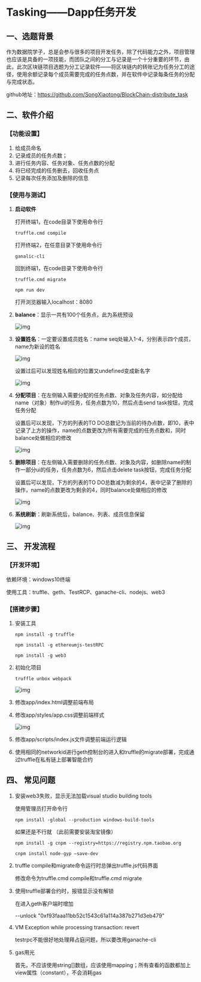 # Tasking——Dapp任务开发

## 一、选题背景

作为数据院学子，总是会参与很多的项目开发任务，除了代码能力之外，项目管理也应该是具备的一项技能，而团队之间的分工与记录是一个十分重要的环节，由此，此次区块链项目选题为分工记录软件——将区块链内的转账记为任务分工的途径，使用余额记录每个成员需要完成的任务点数，并在软件中记录每条任务的分配与完成状态。

github地址：https://github.com/SongXiaotong/BlockChain-distribute_task

## 二、软件介绍

### 【功能设置】

1. 给成员命名
2. 记录成员的任务点数；
3. 进行任务内容、任务对象、任务点数的分配
4. 将已经完成的任务删去，回收任务点
5. 记录每次任务添加及删除的信息

### 【使用与测试】

1. **启动软件**

   打开终端1，在code目录下使用命令行

   `truffle.cmd compile`

   打开终端2，在任意目录下使用命令行

   `ganalic-cli`

    回到终端1，在code目录下使用命令行

   `truffle.cmd migrate` 

   `npm run dev`

   打开浏览器输入localhost：8080

2. **balance**：显示一共有100个任务点，此为系统预设

   ![img](./assets/balance.png)

3. **设置姓名**：一定要设置成员姓名：name seq处输入1-4，分别表示四个成员，name为新设的姓名

   ![img](./assets/input_name.png)

   设置过后可以发现姓名相应的位置又undefined变成新名字

   ![img](./assets/new_name.png)

4. **分配项目**：在左侧输入需要分配的任务点数、对象及任务内容，如分配给name（对象）制作ui的任务，任务点数为10，然后点击send task按钮，完成任务分配

   设置后可以发现，下方的列表的TO DO总数记为当前的待办点数，即10，表中记录了上方的操作，name的点数更改为所有需要完成的任务点数和，同时balance处做相应的修改

   ![img](./assets/distribute.png)

5. **删除项目**：在左侧输入需要删除的任务点数、对象及内容，如删除name的制作一部分ui的任务，任务点数为6，然后点击delete task按钮，完成任务分配

   设置后可以发现，下方的列表的TO DO总数减为剩余的4，表中记录了删除的操作，name的点数更改为剩余的4，同时balance处做相应的修改

   ![img](./assets/delete.png)

6. **系统刷新**：刷新系统后，balance、列表、成员信息保留

   ![img](./assets/reload.png)

## 三、 开发流程

### 【开发环境】

依赖环境：windows10终端

使用工具：truffle、geth、TestRCP、ganache-cli、nodejs、web3

### 【搭建步骤】

1. 安装工具

   `npm install -g truffle`

   `npm install -g ethereumjs-testRPC`

   `npm install -g web3` 

2. 初始化项目

   `truffle unbox webpack`

   ![img](./assets/init.png)

3. 修改app/index.html调整前端布局

4. 修改app/styles/app.css调整前端样式

   ![img](./assets/UI.png)

5. 修改app/scripts/index.js文件调整前端运行逻辑

6. 使用相同的networkid进行geth控制台的进入和truffle的migrate部署，完成通过truffle在私有链上部署智能合约

## 四、 常见问题

1. 安装web3失败，显示无法加载visual studio building tools

   使用管理员打开命令行

    `npm install -global --production windows-build-tools` 

   如果还是不行就 （此前需要安装淘宝镜像）

   `npm install -g cnpm --registry=https://registry.npm.taobao.org` 

   `cnpm install node-gyp –save-dev` 

2. truffle compile和migrate命令运行时总弹出truffle.js代码界面

   修改命令为truffle.cmd compile和truffle.cmd migrate

3. 使用truffle部署合约时，报错显示没有解锁

   在进入geth客户端时增加

   --unlock "0xf93faaa11bb52c1543c61a114a387b271d3eb479" 

4. VM Exception while processing transaction: revert

   testrpc不能很好地处理拜占庭问题，所以要改用ganache-cli

5. gas用光

   首先，不应该使用string[]数组，应该使用mapping；所有查看的函数都加上view属性（constant），不会消耗gas

